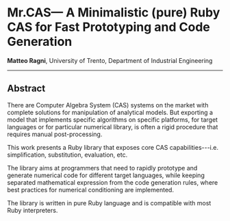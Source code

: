 # Mr.CAS— A Minimalistic (pure) Ruby CAS for Fast Prototyping and Code Generation

**Matteo Ragni**, University of Trento, Department of Industrial Engineering

_______

## Abstract

There are Computer Algebra System (CAS) systems on the market with complete solutions for manipulation of analytical models. But exporting a model that implements specific algorithms on specific platforms, for target languages or for particular numerical library, is often a rigid procedure that requires manual post-processing.

This work presents a Ruby library that exposes core CAS capabilities---i.e. simplification, substitution, evaluation, etc.

The library aims at programmers that need to rapidly prototype and generate numerical code for different target languages, while keeping separated mathematical expression from the code generation rules, where best practices for numerical conditioning are implemented.

The library is written in pure Ruby language and is compatible with most Ruby interpreters.
